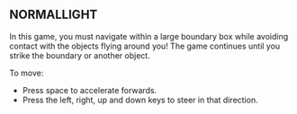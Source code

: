 ## NORMALLIGHT

In this game, you must navigate within a large boundary box while avoiding contact with the objects flying around you! The game continues until you strike the boundary or another object.

To move:

 - Press space to accelerate forwards.
 - Press the left, right, up and down keys to steer in that direction.
